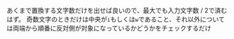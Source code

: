 あくまで置換する文字数だけを出せば良いので、最大でも入力文字数 / 2で済むはず。
奇数文字のときだけは中央が`i`もしくは`w`であること、それ以外については両端から順番に反対側が対象になっているかどうかをチェックするだけ
